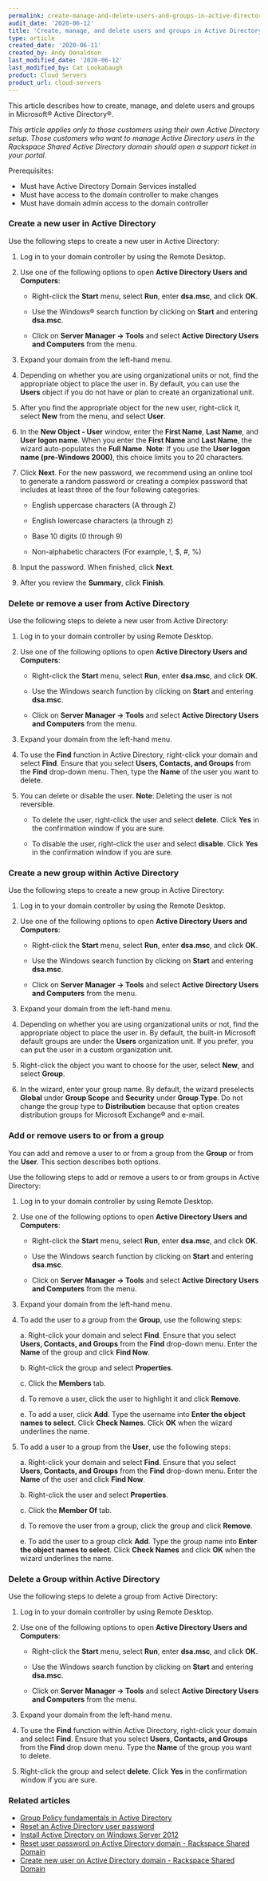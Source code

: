 ```yaml
---
permalink: create-manage-and-delete-users-and-groups-in-active-directory/
audit_date: '2020-06-12'
title: 'Create, manage, and delete users and groups in Active Directory'
type: article
created_date: '2020-06-11'
created_by: Andy Donaldson
last_modified_date: '2020-06-12'
last_modified_by: Cat Lookabaugh
product: Cloud Servers
product_url: cloud-servers
---
```


This article describes how to create, manage, and delete users and groups in Microsoft&reg; Active Directory&reg;.

*This article applies only to those customers using their own Active Directory setup. Those customers who
want to manage Active Directory users in the Rackspace Shared Active Directory domain should open a support
ticket in your portal.*

Prerequisites:

 - Must have Active Directory Domain Services installed
 - Must have access to the domain controller to make changes
 - Must have domain admin access to the domain controller

### Create a new user in Active Directory

Use the following steps to create a new user in Active Directory:

1. Log in to your domain controller by using the Remote Desktop.

2. Use one of the following options to open **Active Directory Users and Computers**:

      - Right-click the **Start** menu, select **Run**, enter **dsa.msc**, and click **OK**.
      
      - Use the Windows&reg; search function by clicking on **Start** and entering **dsa.msc**.
      
      - Click on **Server Manager -> Tools** and select **Active Directory Users and Computers** from the menu.

3. Expand your domain from the left-hand menu.

4. Depending on whether you are using organizational units or not, find the appropriate object to place
   the user in. By default, you can use the **Users** object if you do not have or plan to create an
   organizational unit.

5. After you find the appropriate object for the new user, right-click it, select **New** from the menu,
   and select **User**.

6. In the **New Object - User** window, enter the **First Name**, **Last Name**, and **User logon name**.
   When you enter the **First Name** and **Last Name**, the wizard auto-populates the **Full Name**.
   **Note**: If you use the **User logon name (pre-Windows 2000)**, this choice limits you to 20 characters.

7. Click **Next**. For the new password, we recommend using an online tool to generate a random password or
   creating a complex password that includes at least three of the four following categories:
   
      - English uppercase characters (A through Z)
      
      - English lowercase characters (a through z)
      
      - Base 10 digits (0 through 9)
      
      - Non-alphabetic characters (For example, !, $, #, %)

8. Input the password. When finished, click **Next**.

9. After you review the **Summary**, click **Finish**. 

### Delete or remove a user from Active Directory

Use the following steps to delete a new user from Active Directory:

1. Log in to your domain controller by using Remote Desktop.

2. Use one of the following options to open **Active Directory Users and Computers**:

      - Right-click the **Start** menu, select **Run**, enter **dsa.msc**, and click **OK**.
      
      - Use the Windows search function by clicking on **Start** and entering **dsa.msc**.
      
      - Click on **Server Manager -> Tools** and select **Active Directory Users and Computers** from the menu.

3. Expand your domain from the left-hand menu.

4. To use the **Find** function in Active Directory, right-click your domain and select **Find**. Ensure
   that you select **Users, Contacts, and Groups** from the **Find** drop-down menu. Then, type the **Name**
   of the user you want to delete.

5. You can delete or disable the user. 
   **Note**: Deleting the user is not reversible.

     - To delete the user, right-click the user and select **delete**. Click **Yes** in the confirmation
     window if you are sure.
     
     - To disable the user, right-click the user and select **disable**. Click **Yes** in the confirmation
     window if you are sure.

### Create a new group within Active Directory

Use the following steps to create a new group in Active Directory:

1. Log in to your domain controller by using the Remote Desktop.

2. Use one of the following options to open **Active Directory Users and Computers**:

      - Right-click the **Start** menu, select **Run**, enter **dsa.msc**, and click **OK**.
      
      - Use the Windows search function by clicking on **Start** and entering **dsa.msc**.
      
      - Click on **Server Manager -> Tools** and select **Active Directory Users and Computers** from the menu.

3. Expand your domain from the left-hand menu.

4. Depending on whether you are using organizational units or not, find the appropriate object to place
   the user in. By default, the built-in Microsoft default groups are under the **Users** organization unit.
   If you prefer, you can put the user in a custom organization unit.
   
5. Right-click the object you want to choose for the user, select **New**, and select **Group**.

6. In the wizard, enter your group name. By default, the wizard preselects **Global** under **Group Scope**
   and **Security** under **Group Type**. Do not change the group type to **Distribution** because that option
   creates distribution groups for Microsoft Exchange&reg; and e-mail.

### Add or remove users to or from a group

You can add and remove a user to or from a group from the **Group** or from the **User**.  This section describes
both options.

Use the following steps to add or remove a users to or from groups in Active Directory:

1. Log in to your domain controller by using Remote Desktop.

2. Use one of the following options to open **Active Directory Users and Computers**:

      - Right-click the **Start** menu, select **Run**, enter **dsa.msc**, and click **OK**.
      
      - Use the Windows search function by clicking on **Start** and entering **dsa.msc**.
      
      - Click on **Server Manager -> Tools** and select **Active Directory Users and Computers** from the menu.

3. Expand your domain from the left-hand menu.

4. To add the user to a group from the **Group**, use the following steps:

      a. Right-click your domain and select **Find**. Ensure that you select **Users, Contacts, and Groups**
      from the **Find** drop-down menu. Enter the **Name** of the group and click **Find Now**.
      
      b. Right-click the group and select **Properties**.
      
      c. Click the **Members** tab.
      
      d. To remove a user, click the user to highlight it and click **Remove**.
      
      e. To add a user, click **Add**. Type the username into **Enter the object names to select**.
      Click **Check Names**. Click **OK** when the wizard underlines the name.

5. To add a user to a group from the **User**, use the following steps:

      a. Right-click your domain and select **Find**. Ensure that you select **Users, Contacts, and Groups**
      from the **Find** drop-down menu. Enter the **Name** of the user and click **Find Now**.
      
      b. Right-click the user and select **Properties**.
      
      c. Click the **Member Of** tab.
      
      d. To remove the user from a group, click the group and click **Remove**.
      
      e. To add the user to a group click **Add**. Type the group name into 
      **Enter the object names to select**. Click **Check Names** and click **OK** when the wizard underlines the name.

### Delete a Group within Active Directory

Use the following steps to delete a group from Active Directory:

1. Log in to your domain controller by using Remote Desktop.
2. Use one of the following options to open **Active Directory Users and Computers**:

      - Right-click the **Start** menu, select **Run**, enter **dsa.msc**, and click **OK**.
      
      - Use the Windows search function by clicking on **Start** and entering **dsa.msc**.
      
      - Click on **Server Manager -> Tools** and select **Active Directory Users and Computers** from the menu.


3. Expand your domain from the left-hand menu.

4. To use the **Find** function within Active Directory, right-click your domain and select **Find**. Ensure
   that you select **Users, Contacts, and Groups** from the **Find** drop down menu. Type the **Name** of the
   group you want to delete.

5. Right-click the group and select **delete**. Click **Yes** in the confirmation window if you are sure.


### Related articles

- [Group Policy fundamentals in Active Directory](/support/how-to/group-policy-fundamentals-in-active-directory/)
- [Reset an Active Directory user password](/support/how-to/reset-an-active-directory-user-password/)
- [Install Active Directory on Windows Server 2012](/support/how-to/installing-active-directory-on-windows-server-2012/)
- [Reset user password on Active Directory domain - Rackspace Shared Domain](/support/how-to/reset-user-password-on-active-directory-domain/)
- [Create new user on Active Directory domain - Rackspace Shared Domain](/support/how-to/create-new-user-on-active-directory-domain/)
